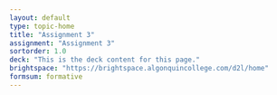 ```yaml
---
layout: default
type: topic-home
title: "Assignment 3"
assignment: "Assignment 3"
sortorder: 1.0
deck: "This is the deck content for this page."
brightspace: "https://brightspace.algonquincollege.com/d2l/home"
formsum: formative
---
```

